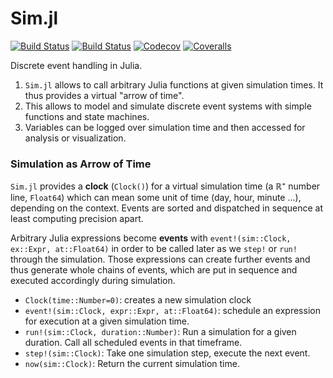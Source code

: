 # Sim.jl

[![Build Status](https://travis-ci.com/pbayer/Sim.jl.svg?branch=master)](https://travis-ci.com/pbayer/Sim.jl)
[![Build Status](https://ci.appveyor.com/api/projects/status/github/pbayer/Sim.jl?svg=true)](https://ci.appveyor.com/project/pbayer/Sim-jl)
[![Codecov](https://codecov.io/gh/pbayer/Sim.jl/branch/master/graph/badge.svg)](https://codecov.io/gh/pbayer/Sim.jl)
[![Coveralls](https://coveralls.io/repos/github/pbayer/Sim.jl/badge.svg?branch=master)](https://coveralls.io/github/pbayer/Sim.jl?branch=master)

Discrete event handling in Julia.

1. `Sim.jl` allows to call arbitrary Julia functions at given simulation times. It thus provides a virtual "arrow of time".
2. This allows to model and simulate discrete event systems with simple
functions and state machines.
3. Variables can be logged over simulation time and then accessed for
analysis or visualization.

### Simulation as Arrow of Time

`Sim.jl` provides a **clock** (`Clock()`) for a virtual simulation time  (a ℝ⁺ number line, `Float64`) which can mean some unit of time (day, hour, minute …), depending on the context. Events are sorted and dispatched in sequence at least computing precision apart.

Arbitrary Julia expressions become **events** with  <nobr>`event!(sim::Clock, ex::Expr, at::Float64)`</nobr> in order to be called later as we `step!` or `run!` through the simulation. Those expressions can create further events and thus generate whole chains of events, which are put in sequence and executed accordingly during simulation.

- `Clock(time::Number=0)`: creates a new simulation clock
- `event!(sim::Clock, expr::Expr, at::Float64)`: schedule an expression for execution at a given simulation time.
- `run!(sim::Clock, duration::Number)`: Run a simulation for a given duration. Call all scheduled events in that timeframe.
- `step!(sim::Clock)`: Take one simulation step, execute the next event.
- `now(sim::Clock)`: Return the current simulation time.
